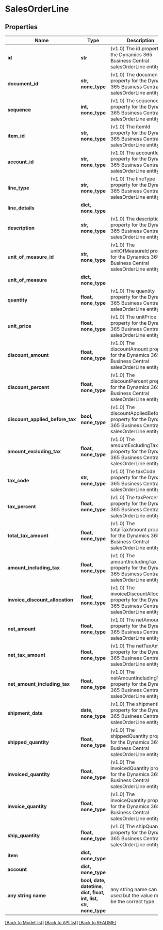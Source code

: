 # SalesOrderLine


## Properties
Name | Type | Description | Notes
------------ | ------------- | ------------- | -------------
**id** | **str** | (v1.0) The id property for the Dynamics 365 Business Central salesOrderLine entity | [optional] 
**document_id** | **str, none_type** | (v1.0) The documentId property for the Dynamics 365 Business Central salesOrderLine entity | [optional] 
**sequence** | **int, none_type** | (v1.0) The sequence property for the Dynamics 365 Business Central salesOrderLine entity | [optional] 
**item_id** | **str, none_type** | (v1.0) The itemId property for the Dynamics 365 Business Central salesOrderLine entity | [optional] 
**account_id** | **str, none_type** | (v1.0) The accountId property for the Dynamics 365 Business Central salesOrderLine entity | [optional] 
**line_type** | **str, none_type** | (v1.0) The lineType property for the Dynamics 365 Business Central salesOrderLine entity | [optional] 
**line_details** | **dict, none_type** |  | [optional] 
**description** | **str, none_type** | (v1.0) The description property for the Dynamics 365 Business Central salesOrderLine entity | [optional] 
**unit_of_measure_id** | **str, none_type** | (v1.0) The unitOfMeasureId property for the Dynamics 365 Business Central salesOrderLine entity | [optional] 
**unit_of_measure** | **dict, none_type** |  | [optional] 
**quantity** | **float, none_type** | (v1.0) The quantity property for the Dynamics 365 Business Central salesOrderLine entity | [optional] 
**unit_price** | **float, none_type** | (v1.0) The unitPrice property for the Dynamics 365 Business Central salesOrderLine entity | [optional] 
**discount_amount** | **float, none_type** | (v1.0) The discountAmount property for the Dynamics 365 Business Central salesOrderLine entity | [optional] 
**discount_percent** | **float, none_type** | (v1.0) The discountPercent property for the Dynamics 365 Business Central salesOrderLine entity | [optional] 
**discount_applied_before_tax** | **bool, none_type** | (v1.0) The discountAppliedBeforeTax property for the Dynamics 365 Business Central salesOrderLine entity | [optional] 
**amount_excluding_tax** | **float, none_type** | (v1.0) The amountExcludingTax property for the Dynamics 365 Business Central salesOrderLine entity | [optional] 
**tax_code** | **str, none_type** | (v1.0) The taxCode property for the Dynamics 365 Business Central salesOrderLine entity | [optional] 
**tax_percent** | **float, none_type** | (v1.0) The taxPercent property for the Dynamics 365 Business Central salesOrderLine entity | [optional] 
**total_tax_amount** | **float, none_type** | (v1.0) The totalTaxAmount property for the Dynamics 365 Business Central salesOrderLine entity | [optional] 
**amount_including_tax** | **float, none_type** | (v1.0) The amountIncludingTax property for the Dynamics 365 Business Central salesOrderLine entity | [optional] 
**invoice_discount_allocation** | **float, none_type** | (v1.0) The invoiceDiscountAllocation property for the Dynamics 365 Business Central salesOrderLine entity | [optional] 
**net_amount** | **float, none_type** | (v1.0) The netAmount property for the Dynamics 365 Business Central salesOrderLine entity | [optional] 
**net_tax_amount** | **float, none_type** | (v1.0) The netTaxAmount property for the Dynamics 365 Business Central salesOrderLine entity | [optional] 
**net_amount_including_tax** | **float, none_type** | (v1.0) The netAmountIncludingTax property for the Dynamics 365 Business Central salesOrderLine entity | [optional] 
**shipment_date** | **date, none_type** | (v1.0) The shipmentDate property for the Dynamics 365 Business Central salesOrderLine entity | [optional] 
**shipped_quantity** | **float, none_type** | (v1.0) The shippedQuantity property for the Dynamics 365 Business Central salesOrderLine entity | [optional] 
**invoiced_quantity** | **float, none_type** | (v1.0) The invoicedQuantity property for the Dynamics 365 Business Central salesOrderLine entity | [optional] 
**invoice_quantity** | **float, none_type** | (v1.0) The invoiceQuantity property for the Dynamics 365 Business Central salesOrderLine entity | [optional] 
**ship_quantity** | **float, none_type** | (v1.0) The shipQuantity property for the Dynamics 365 Business Central salesOrderLine entity | [optional] 
**item** | **dict, none_type** |  | [optional] 
**account** | **dict, none_type** |  | [optional] 
**any string name** | **bool, date, datetime, dict, float, int, list, str, none_type** | any string name can be used but the value must be the correct type | [optional]

[[Back to Model list]](../README.md#documentation-for-models) [[Back to API list]](../README.md#documentation-for-api-endpoints) [[Back to README]](../README.md)


